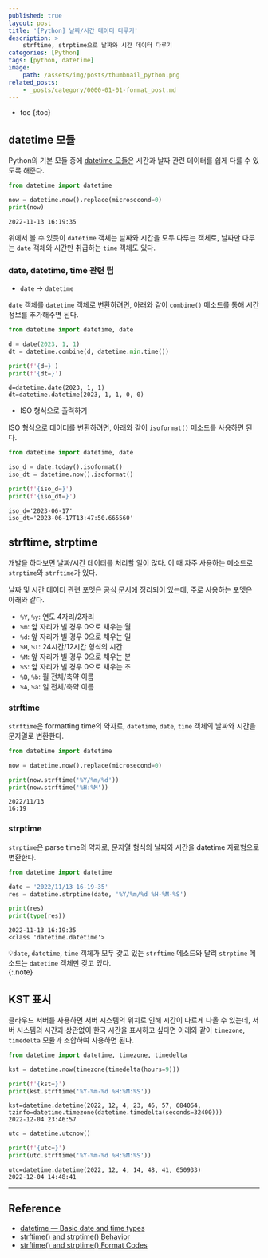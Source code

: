 ```yaml
---
published: true
layout: post
title: '[Python] 날짜/시간 데이터 다루기'
description: >
    strftime, strptime으로 날짜와 시간 데이터 다루기
categories: [Python]
tags: [python, datetime]
image:
    path: /assets/img/posts/thumbnail_python.png
related_posts:
    - _posts/category/0000-01-01-format_post.md
---
```

* toc
{:toc}

## datetime 모듈

Python의 기본 모듈 중에 [datetime 모듈](https://docs.python.org/3/library/datetime.html)은 시간과 날짜 관련 데이터를 쉽게 다룰 수 있도록 해준다.  

```python
from datetime import datetime

now = datetime.now().replace(microsecond=0)
print(now)
```
```
2022-11-13 16:19:35
```

위에서 볼 수 있듯이 `datetime` 객체는 날짜와 시간을 모두 다루는 객체로, 날짜만 다루는 `date` 객체와 시간만 취급하는 `time` 객체도 있다.  

### date, datetime, time 관련 팁

- `date` -> `datetime`

`date` 객체를 `datetime` 객체로 변환하려면, 아래와 같이 `combine()` 메소드를 통해 시간 정보를 추가해주면 된다.  

```python
from datetime import datetime, date

d = date(2023, 1, 1)
dt = datetime.combine(d, datetime.min.time())

print(f'{d=}')
print(f'{dt=}')
```
```
d=datetime.date(2023, 1, 1)
dt=datetime.datetime(2023, 1, 1, 0, 0)
```

- ISO 형식으로 출력하기

ISO 형식으로 데이터를 변환하려면, 아래와 같이 `isoformat()` 메소드를 사용하면 된다.  

```python
from datetime import datetime, date

iso_d = date.today().isoformat()
iso_dt = datetime.now().isoformat()

print(f'{iso_d=}')
print(f'{iso_dt=}')
```
```
iso_d='2023-06-17'
iso_dt='2023-06-17T13:47:50.665560'
```

## strftime, strptime

개발을 하다보면 날짜/시간 데이터를 처리할 일이 많다. 이 때 자주 사용하는 메소드로 `strptime`와 `strftime`가 있다.  

날짜 및 시간 데이터 관련 포멧은 [공식 문서](https://docs.python.org/3/library/datetime.html#strftime-and-strptime-format-codes)에 정리되어 있는데, 주로 사용하는 포멧은 아래와 같다.  

- `%Y`, `%y`: 연도 4자리/2자리
- `%m`: 앞 자리가 빌 경우 0으로 채우는 월
- `%d`: 앞 자리가 빌 경우 0으로 채우는 일
- `%H`, `%I`: 24시간/12시간 형식의 시간
- `%M`: 앞 자리가 빌 경우 0으로 채우는 분
- `%S`: 앞 자리가 빌 경우 0으로 채우는 초
- `%B`, `%b`: 월 전체/축약 이름
- `%A`, `%a`: 일 전체/축약 이름

### strftime

`strftime`은 formatting time의 약자로, `datetime`, `date`, `time` 객체의 날짜와 시간을 문자열로 변환한다.  

```python
from datetime import datetime

now = datetime.now().replace(microsecond=0)

print(now.strftime('%Y/%m/%d'))
print(now.strftime('%H:%M'))
```
```
2022/11/13
16:19
```

### strptime

`strptime`은 parse time의 약자로, 문자열 형식의 날짜와 시간을 datetime 자료형으로 변환한다.  

```python
from datetime import datetime

date = '2022/11/13 16-19-35'
res = datetime.strptime(date, '%Y/%m/%d %H-%M-%S')

print(res)
print(type(res))
```
```
2022-11-13 16:19:35
<class 'datetime.datetime'>
```

💡`date`, `datetime`, `time` 객체가 모두 갖고 있는 `strftime` 메소드와 달리 `strptime` 메소드는 `datetime` 객체만 갖고 있다.  
{:.note}

## KST 표시

클라우드 서버를 사용하면 서버 시스템의 위치로 인해 시간이 다르게 나올 수 있는데, 서버 시스템의 시간과 상관없이 한국 시간을 표시하고 싶다면 아래와 같이 `timezone`, `timedelta` 모듈과 조합하여 사용하면 된다.  

```python
from datetime import datetime, timezone, timedelta

kst = datetime.now(timezone(timedelta(hours=9)))

print(f'{kst=}')
print(kst.strftime('%Y-%m-%d %H:%M:%S'))
```
```
kst=datetime.datetime(2022, 12, 4, 23, 46, 57, 684064, tzinfo=datetime.timezone(datetime.timedelta(seconds=32400)))
2022-12-04 23:46:57
```

```python
utc = datetime.utcnow()

print(f'{utc=}')
print(utc.strftime('%Y-%m-%d %H:%M:%S'))
```
```
utc=datetime.datetime(2022, 12, 4, 14, 48, 41, 650933)
2022-12-04 14:48:41
```

---
## Reference
- [datetime — Basic date and time types](https://docs.python.org/3/library/datetime.html)
- [strftime() and strptime() Behavior](https://docs.python.org/3/library/datetime.html#strftime-and-strptime-behavior)
- [strftime() and strptime() Format Codes](https://docs.python.org/3/library/datetime.html#strftime-and-strptime-format-codes)